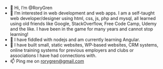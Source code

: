 - 👋 Hi, I’m @RoryGren
- 👀 I’m interested in web development and web apps. I am a self-taught web developer/designer using html, css, js, php and mysql, all learned using old friends like Google, StackOverflow, Free Code Camp, Udemy and the like. I have been in the game for many years and cannot stop learning!
- 🌱 I have fiddled with nodejs and am currently learning Angular.
- 💞️ I have built small, static websites, WP-based websites, CRM systems, online training systems for previous employers and clubs or associations I have had connections with.
- 📫 Ping me on rorygren@gmail.com

<!---
RoryGren/RoryGren is a ✨ special ✨ repository because its `README.md` (this file) appears on your GitHub profile.
You can click the Preview link to take a look at your changes.
--->
